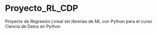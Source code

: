 # Proyecto_RL_CDP
Proyecto de Regresión Lineal sin librerías de ML con Python para el curso Ciencia de Datos en Python
